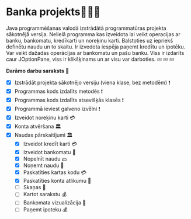 # Banka projekts🤑🤑🤑
Java programmēšanas valodā izstrādātā programmatūras projekta sākotnējā versija. Nelielā programma kas izveidota lai veikt operacijas ar banku, bankomatu, kredīkarti un noreķinu karti. Balstoties uz iepriekš definētu naudu un to skaitu. Ir izvedota iespēja paņemt kredītu un ipotēku. Var veikt dažadas operācījas ar bankomatu un pašu banku. Viss ir izdarīts caur JOptionPane, viss ir klikšķinams un ar visu var darboties. 💤 💤 💤

**Darāmo darbu saraksts** 🧾
- [x] Izstrādāt projekta sākotnējo versiju (viena klase, bez metodēm) ❗️
- [x] Programmas kods izdalīts metodēs ❗️
- [x] Programmas kods izdalīts atsevišķās klasēs ❗️
- [x] Programmā ieviest galveno izvēlni ❗️
- [x] Izveidot noreķinu karti 💳
- [x] Konta atvēršana 🏛
- [x] Naudas pārskaitījumi 🏛 
	- [x] Izveidot kredīt karti 💳
	- [x] Izveidot bankomatu 🏧
	- [x] Nopelnīt naudu 💵
	- [x] Noņemt naudu 🎰
 	- [x] Paskatīties kartas kodu 💳
	- [x] Paskatīties konta atlikumu 🏧
	- [ ] Skaņas 🎵
	- [ ] Kartot sarakstu 💰
	- [ ] Bankomata vizualizācija 🎰
 	- [ ] Paņemt ipoteku 💰
